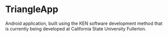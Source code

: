 TriangleApp
===========

Android application, built using the KEN software development method that is currently being developed at California State University Fullerton.

